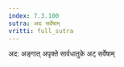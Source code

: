 ```yaml
---
index: 7.3.100
sutra: अदः सर्वेषाम्
vritti: full_sutra
---
```


अद: अङ्गात् अपृक्ते सार्वधातुके अट् सर्वेषाम् 